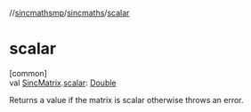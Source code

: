 //[sincmathsmp](../../index.md)/[sincmaths](index.md)/[scalar](scalar.md)

# scalar

[common]\
val [SincMatrix](-sinc-matrix/index.md).[scalar](scalar.md): [Double](https://kotlinlang.org/api/latest/jvm/stdlib/kotlin/-double/index.html)

Returns a value if the matrix is scalar otherwise throws an error.
